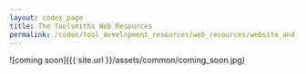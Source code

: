 ```yaml
---
layout: codex_page
title: The Toolsmiths Web Resources
permalink: /codex/tool_development_resources/web_resources/website_and_blogs
---
```


![coming soon]({{ site.url }}/assets/common/coming_soon.jpg)